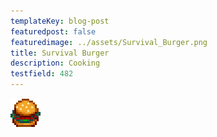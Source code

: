 ```yaml
---
templateKey: blog-post
featuredpost: false
featuredimage: ../assets/Survival_Burger.png
title: Survival Burger
description: Cooking
testfield: 482
---
```

![Survival Burger](../assets/Survival_Burger.png)